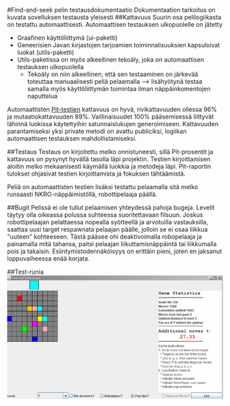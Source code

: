 #Find-and-seek pelin testausdokumentaatio
Dokumentaation tarkoitus on kuvata sovelluksen testausta yleisesti
##Kattavuus
Suurin osa pelilogiikasta on testattu automaattisesti. Automaattisen testauksen ulkopuolelle on jätetty
- Graafinen käyttöliittymä (ui-paketti)
- Geneerisien Javan kirjastojen tarjoamien toiminnalisuuksien kapsuloivat luokat (utils-paketti)
- Utils-paketissa on myös alkeellinen tekoäly, joka on automaattisen testauksen ulkopuolella
  - Tekoäly on niin alkeellinen, että sen testaaminen on järkevää toteuttaa manuaalisesti peliä pelaamalla --> lisähyötynä testaa samalla myös käyttöliittymän toimintaa ilman näppäinkomentojen naputtelua
  
Automaattisten [Pit-testien](https://htmlpreview.github.io/?https://github.com/JaakkoV/find-and-seek/blob/master/dokumentaatio/Pit-raportti/index.html) kattavuus on hyvä, rivikattavuuden ollessa 96% ja mutaatiokattavuuden 89%. Vaillinaisuudet 100% pääsemisessä liittyvät lähinnä luokissa käytettyihin satunnaislukujen generoimiseen. Kattavuuden parantamiseksi yksi private metodi on avattu publiciksi, logiikan automaattisen testauksen mahdollistamiseksi.

##Testaus
Testaus on kirjoitettu melko onnistuneesti, sillä Pit-prosentit ja kattavuus on pysynyt hyvällä tasolla läpi projektin. Testien kirjoittamisen aloitin melko mekaanisesti käymällä luokkia ja metodeja läpi. Pit-raportin tulokset ohjasivat testien kirjoittamista ja fokuksen tähtäämistä.

Peliä on automaattisten testien lisäksi testattu pelaamalla sitä melko runsaasti NKRO-näppäimistöllä, robottipelaaja päällä.

##Bugit
Pelissä ei ole tullut pelaamisen yhteydessä pahoja bugeja. Levelit täytyy olla oikeassa polussa suhteessa suoritettavaan filsuun. Joskus robottipelaajan pelattaessa nopealla syötteellä ja arvotuilla vastauksilla, saattaa uusi target respawnata pelaajan päälle, jolloin se ei osaa liikkua "uuteen" kohteeseen. Tästä pääsee ohi deaktivoimalla robopelaaja ja painamalla mitä tahansa, paitsi pelaajan liikuttamisnäppäintä tai liikkumalla pois ja takaisin. Esiintymistodennäköisyys on erittäin pieni, joten en jaksanut loppuvaiheessa enää korjata.

##Test-runia
![testingFindAndSeek](testingFindAndSeek.gif)
